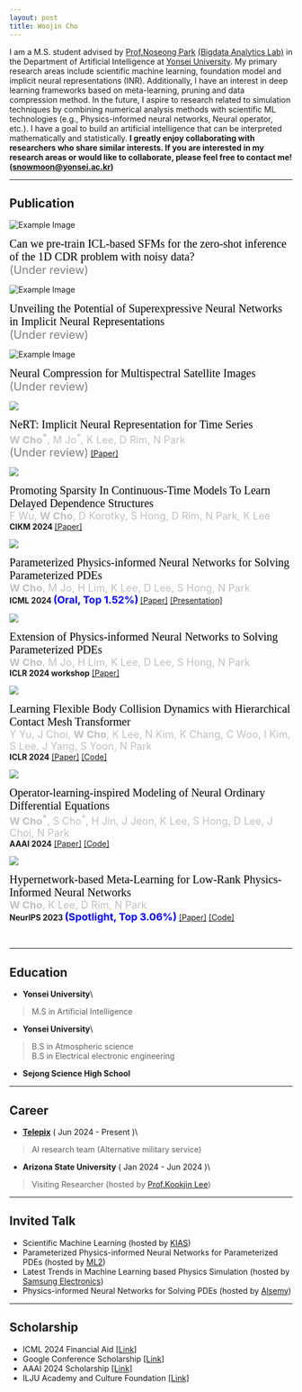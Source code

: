 ```yaml
---
layout: post
title: Woojin Cho
---
```


I am a M.S. student advised by [Prof.Noseong Park](https://sites.google.com/view/noseong)  [(Bigdata Analytics Lab)](https://sites.google.com/view/npark/home) in the Department of Artificial Intelligence at [Yonsei University](https://www.yonsei.ac.kr/en_sc/). My primary research areas include scientific machine learning, foundation model and implicit neural representations (INR). Additionally, I have an interest in deep learning frameworks based on meta-learning, pruning and data compression method. In the future, I aspire to research related to simulation techniques by combining numerical analysis methods with scientific ML technologies (e.g., Physics-informed neural networks, Neural operator, etc.). I have a goal to build an artificial intelligence that can be interpreted mathematically and statistically. 
**I greatly enjoy collaborating with researchers who share similar interests. If you are interested in my research areas or would like to collaborate, please feel free to contact me! ([snowmoon@yonsei.ac.kr](mailto:snowmoon@yonsei.ac.kr))**

-------------------------------------------------------------------------------------------


## Publication

<div class="content-with-image">
  <img src="../images/coming_soon.png" alt="Example Image" class="inline-image">
  <p>
    <span style="font-family:'Times New Roman'; font-size: 20px; color: black">
        Can we pre-train ICL-based SFMs for the zero-shot inference of the 1D CDR problem with noisy data?
    </span><br>
<!--     <span style="font-size: 18px; color: silver">
        M Kang, D Lee, <strong>W Cho</strong>, K Lee, A Gruber, N Trask, Y Hong, N Park
    </span><br> -->
    <span style="font-size: 20px; color: gray">(Under review)</span>
  </p>
</div>


<div class="content-with-image">
  <img src="../images/coming_soon.png" alt="Example Image" class="inline-image">
  <p>
    <span style="font-family:'Times New Roman'; font-size: 20px; color: black">
        Unveiling the Potential of Superexpressive Neural Networks in Implicit Neural Representations
    </span><br>
<!--     <span style="font-size: 18px; color: silver">
        U Mudiyanselage, <strong>W Cho</strong>, M Jo, N Park, K Lee
    </span><br> -->
    <span style="font-size: 20px; color: gray">(Under review)</span>
  </p>
</div>


<div class="content-with-image">
  <img src="../images/preprint_implisat.png" alt="Example Image" class="inline-image">
  <p>
    <span style="font-family:'Times New Roman'; font-size: 20px; color: black">
        Neural Compression for Multispectral Satellite Images
    </span><br>
<!--     <span style="font-size: 18px; color: silver">
        <strong>W Cho<sup>*</sup></strong>, S Immanuel<sup>*</sup>, J Heo, D Kwon
    </span><br> -->
    <span style="font-size: 20px; color: gray">(Under review)</span>
  </p>
</div>


<div class="content-with-image">
  <img src="../images/preprint_nert.jpg" class="inline-image">
  <p>
    <span style="font-family:'Times New Roman'; font-size: 20px; color: black">
        NeRT: Implicit Neural Representation for Time Series    </span><br>
    <span style="font-size: 18px; color: silver">
        <strong>W Cho<sup>*</sup></strong>, M Jo<sup>*</sup>, K Lee, D Rim, N Park
    </span><br>
    <span style="font-size: 20px; color: gray">(Under review)</span>
    <a href="https://openreview.net/pdf?id=FpElWzxzu4" target="_blank">[Paper]</a> 
  </p>
</div>


<div class="content-with-image">
  <img src="../images/preprint_ndde.jpg" class="inline-image">
  <p>
    <span style="font-family:'Times New Roman'; font-size: 20px; color: black">
        Promoting Sparsity In Continuous-Time Models To Learn Delayed Dependence Structures    </span><br>
    <span style="font-size: 18px; color: silver">
      F Wu, <strong>W Cho</strong>, D Korotky, S Hong, D Rim, N Park, K Lee
    </span><br>
    <strong>CIKM 2024 </strong> 
    <a href="https://openreview.net/pdf?id=2pAdYVCbU9" target="_blank">[Paper]</a> 
  </p>
</div>


<div class="content-with-image">
  <img src="../images/ICML_2024_p2inn.jpg" class="inline-image">
  <p>
    <span style="font-family:'Times New Roman'; font-size: 20px; color: black">
        Parameterized Physics-informed Neural Networks for Solving Parameterized PDEs    </span><br>
    <span style="font-size: 18px; color: silver">
      <strong>W Cho</strong>, M Jo, H Lim, K Lee, D Lee, S Hong, N Park
    </span><br>
    <strong>ICML 2024  <span style="font-size: 18px; color: blue">(Oral, Top 1.52%)</span> </strong> 
    <a href="https://openreview.net/pdf/fe697f398d9b1f2050ed2f5ebd2a000a77a89546.pdf" target="_blank">[Paper]</a> 
    <a href="https://icml.cc/virtual/2024/session/35281" target="_blank">[Presentation]</a>
  </p>
</div>



<div class="content-with-image">
  <img src="../images/ICLR_2024_workshop_p2inn.jpg" class="inline-image">
  <p>
    <span style="font-family:'Times New Roman'; font-size: 20px; color: black">
        Extension of Physics-informed Neural Networks to Solving Parameterized PDEs    </span><br>
    <span style="font-size: 18px; color: silver">
      <strong>W Cho</strong>, M Jo, H Lim, K Lee, D Lee, S Hong, N Park
    </span><br>
    <strong>ICLR 2024 workshop</strong> 
    <a href="https://openreview.net/forum?id=EAkRlHFLBc&referrer=%5Bthe%20profile%20of%20Woojin%20Cho%5D(%2Fprofile%3Fid%3D~Woojin_Cho1" target="_blank">[Paper]</a> 
  </p>
</div>


<div class="content-with-image">
  <img src="../images/ICLR_2024_graph.jpg" class="inline-image">
  <p>
    <span style="font-family:'Times New Roman'; font-size: 20px; color: black">
      Learning Flexible Body Collision Dynamics with Hierarchical Contact Mesh Transformer
    </span><br>
    <span style="font-size: 18px; color: silver">
      Y Yu, J Choi, <strong>W Cho</strong>, K Lee, N Kim, K Chang, C Woo, I Kim, S Lee, J Yang, S Yoon, N Park
    </span><br>
    <strong>ICLR 2024</strong> 
    <a href="https://arxiv.org/abs/2312.12467" target="_blank">[Paper]</a> 
    <a href="https://github.com/yuyudeep/hcmt" target="_blank">[Code]</a>
  </p>
</div>



<div class="content-with-image">
  <img src="../images/AAAI_2024_bfno.jpg" class="inline-image">
  <p>
    <span style="font-family:'Times New Roman'; font-size: 20px; color: black">
      Operator-learning-inspired Modeling of Neural Ordinary Differential Equations
    </span><br>
    <span style="font-size: 18px; color: silver">
      <strong>W Cho<sup>*</sup></strong>, S Cho<sup>*</sup>, H Jin, J Jeon, K Lee, S Hong, D Lee, J Choi, N Park
    </span><br>
    <strong>AAAI 2024</strong> 
    <a href="https://arxiv.org/abs/2312.10274" target="_blank">[Paper]</a> 
    <a href="https://github.com/WooJin-Cho/BFNO-NODE" target="_blank">[Code]</a>
  </p>
</div>



<div class="content-with-image">
  <img src="../images/NeurIPS_2023_hyper.jpg" class="inline-image">
  <p>
    <span style="font-family:'Times New Roman'; font-size: 20px; color: black">
        Hypernetwork-based Meta-Learning for Low-Rank Physics-Informed Neural Networks    </span><br>
    <span style="font-size: 18px; color: silver">
        <strong>W Cho</strong>, K Lee, D Rim, N Park
    </span><br>
    <strong>NeurIPS 2023  <span style="font-size: 18px; color: blue">(Spotlight, Top 3.06%)</span></strong>
    <a href="https://arxiv.org/abs/2310.09528" target="_blank">[Paper]</a> 
    <a href="https://github.com/WooJin-Cho/Hyper-LR-PINN" target="_blank">[Code]</a>
  </p>
</div>




&nbsp;
&nbsp;

-------------------------------------------------------------------------------------------

## Education

* **Yonsei University**\
> M.S in Artificial Intelligence

* **Yonsei University**\
>B.S in Atmospheric science\
>B.S in Electrical electronic engineering

* **Sejong Science High School**

-------------------------------------------------------------------------------------------

## Career

* **[Telepix](https://www.telepix.net/)** ( Jun 2024 - Present )\
> AI research team (Alternative military service)

* **Arizona State University** ( Jan 2024 - Jun 2024 )\
> Visiting Researcher (hosted by [Prof.Kookjin Lee](https://klee44.github.io/))

-------------------------------------------------------------------------------------------

## Invited Talk

* Scientific Machine Learning (hosted by [KIAS](https://kias.re.kr/kias/activities/seminars/view.do?seqno=PGN1720231223-0002&menuNo=408014&schoolsCd=&centrspgmsCd=AI&sdate=2024-01-01&edate=&mjrcdnm=&searchCnd=1&searchWord=&pageIndex=1))
* Parameterized Physics-informed Neural Networks for Parameterized PDEs (hosted by [ML2](https://www.kc-ml2.com/))
* Latest Trends in Machine Learning based Physics Simulation (hosted by [Samsung Electronics](https://www.samsung.com/))
* Physics-informed Neural Networks for Solving PDEs (hosted by [Alsemy](https://www.alsemy.com/))

-------------------------------------------------------------------------------------------

## Scholarship

* ICML 2024 Financial Aid [[Link]](https://icml.cc/Conferences/2024/FinancialAid)
* Google Conference Scholarship [[Link]](https://buildyourfuture.withgoogle.com/scholarships/google-conference-scholarships)
* AAAI 2024 Scholarship [[Link]](https://aaai.org/aaai-conference/aaai-24-student-scholarhip-volunteer-program/)
* ILJU Academy and Culture Foundation [[Link]](http://www.taekwanggroup.co.kr/homepage/eng/iljuFoundationIntro.do)
